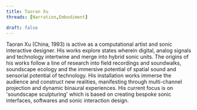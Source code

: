 ```yaml
---
title: Taoran Xu
threads: [Narration,Embodiment]

draft: false
---
```


Taoran Xu (China, 1993) is active as a computational artist and sonic interactive designer. His works explore states wherein digital, analog signals and technology intertwine and merge into hybrid sonic units. The origins of his works follow a line of research into field recordings and soundwalks, soundscape ecology and the immersive potential of spatial sound and sensorial potential of technology. His installation works immerse the audience and construct new realities, manifesting through multi-channel projection and dynamic binaural experiences. His current focus is on 'soundscape sculpturing' which is based on creating bespoke sonic interfaces, softwares and sonic interaction design.